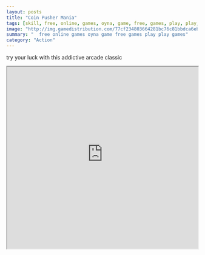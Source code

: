 ```yaml
---
layout: posts
title: "Coin Pusher Mania"
tags: [skill, free, online, games, oyna, game, free, games, play, play, games]
image: "http://img.gamedistribution.com/77cf234803664281bc76c81bbdca6eb6.jpg"
summary: "  free online games oyna game free games play play games"
category: "Action"
---
```


try your luck with this addictive arcade classic

<iframe width="100%" height="480px;" src="http://flash.gamedistribution.com?game=77cf234803664281bc76c81bbdca6eb6"></iframe>